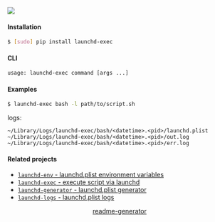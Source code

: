 <!--
https://pypi.org/project/readme-generator/
-->

[![](https://img.shields.io/badge/OS-MacOS-blue.svg?longCache=True)]()

#### Installation
```bash
$ [sudo] pip install launchd-exec
```

#### CLI
```bash
usage: launchd-exec command [args ...]
```

#### Examples
```bash
$ launchd-exec bash -l path/to/script.sh
```

logs:
```
~/Library/Logs/launchd-exec/bash/<datetime>.<pid>/launchd.plist
~/Library/Logs/launchd-exec/bash/<datetime>.<pid>/out.log
~/Library/Logs/launchd-exec/bash/<datetime>.<pid>/err.log
```

#### Related projects
+   [`launchd-env` - launchd.plist environment variables](https://pypi.org/project/launchd-env/)
+   [`launchd-exec` - execute script via launchd](https://pypi.org/project/launchd-exec/)
+   [`launchd-generator` - launchd.plist generator](https://pypi.org/project/launchd-generator/)
+   [`launchd-logs` - launchd.plist logs](https://pypi.org/project/launchd-logs/)

<p align="center">
    <a href="https://pypi.org/project/readme-generator/">readme-generator</a>
</p>